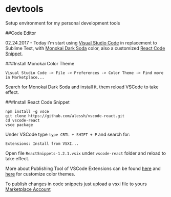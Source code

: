 # devtools
Setup environment for my personal development tools

##Code Editor

02.24.2017 - Today i'm start using [Visual Studio Code](https://code.visualstudio.com) in replacement to Sublime Text, with [Monokai Dark Soda](https://marketplace.visualstudio.com/items?itemName=AdamCaviness.theme-monokai-dark-soda) color, also a customized [React Code Snippet](https://github.com/alessh/vscode-react).

###Install Monokai Color Theme

```
Visual Studio Code -> File -> Preferences -> Color Theme -> Find more in Marketplace...
```
Search for Monokai Dark Soda and install it, them reload VSCode to take effect.

###Install React Code Snippet

```
npm install -g vsce
git clone https://github.com/alessh/vscode-react.git
cd vscode-react
vsce package
```

Under VSCode type <code>type CRTL + SHIFT + P</code> and search for:

```
Extensions: Install from VSXI... 
```

Open file <code>ReactSnippets-1.2.1.vsix</code> under <code>vscode-react</code> folder and reload to take effect.

More about Publishing Tool of VSCode Extensions can be found [here](https://code.visualstudio.com/docs/tools/vscecli) and [here](https://code.visualstudio.com/docs/customization/themes) for customize color themes.

To publish changes in code snippets just upload a vsxi file to yours [Marketplace Account](https://marketplace.visualstudio.com/manage/publishers/alessh)
